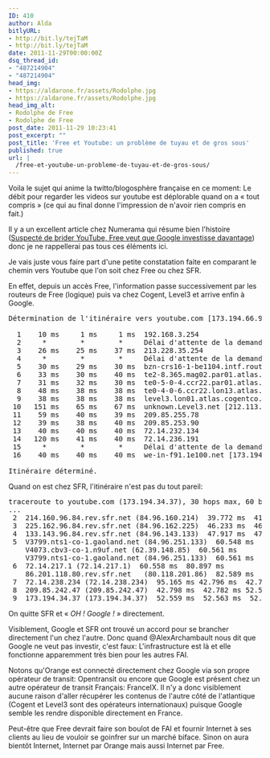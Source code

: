 ```yaml
---
ID: 410
author: Alda
bitlyURL:
- http://bit.ly/tejTaM
- http://bit.ly/tejTaM
date: 2011-11-29T00:00:00Z
dsq_thread_id:
- "487214904"
- "487214904"
head_img:
- https://aldarone.fr/assets/Rodolphe.jpg
- https://aldarone.fr/assets/Rodolphe.jpg
head_img_alt:
- Rodolphe de Free
- Rodolphe de Free
post_date: 2011-11-29 10:23:41
post_excerpt: ""
post_title: 'Free et Youtube: un problème de tuyau et de gros sous'
published: true
url: |
  /free-et-youtube-un-probleme-de-tuyau-et-de-gros-sous/
---
```


Voila le sujet qui anime la twitto/blogosphère française en ce moment: Le débit pour regarder les videos sur youtube est déplorable quand on a « tout compris » (ce qui au final donne l'impression de n'avoir rien compris en fait.)

Il y a un excellent article chez Numerama qui résume bien l'histoire (<a href="http://www.numerama.com/magazine/20728-suspecte-de-brider-youtube-free-veut-que-google-investisse-davantage.html">Suspecté de brider YouTube, Free veut que Google investisse davantage</a>) donc je ne rappellerai pas tous ces éléments ici.

Je vais juste vous faire part d'une petite constatation faite en comparant le chemin vers Youtube que l'on soit chez Free ou chez SFR.

En effet, depuis un accès Free, l'information passe successivement par les routeurs de Free (logique) puis va chez Cogent, Level3 et arrive enfin à Google.

<pre class="brush: text plain; highlight: [8, 12]">Détermination de l'itinéraire vers youtube.com [173.194.66.91] avec un maximum de 30 sauts :

  1    10 ms     1 ms     1 ms  192.168.3.254
  2     *        *        *     Délai d'attente de la demande dépassé.
  3    26 ms    25 ms    37 ms  213.228.35.254
  4     *        *        *     Délai d'attente de la demande dépassé.
  5    30 ms    29 ms    30 ms  bzn-crs16-1-be1104.intf.routers.proxad.net [212.27.50.185]
  6    33 ms    30 ms    40 ms  te2-8.365.mag02.par01.atlas.cogentco.com [149.6.160.101]
  7    31 ms    32 ms    30 ms  te0-5-0-4.ccr22.par01.atlas.cogentco.com [130.117.49.85]
  8    48 ms    38 ms    38 ms  te0-4-0-6.ccr22.lon13.atlas.cogentco.com [154.54.37.209]
  9    38 ms    38 ms    38 ms  level3.lon01.atlas.cogentco.com [130.117.15.82]
 10   151 ms    65 ms    67 ms  unknown.Level3.net [212.113.15.186]
 11    59 ms    40 ms    39 ms  209.85.255.78
 12    39 ms    38 ms    40 ms  209.85.253.90
 13    40 ms    40 ms    40 ms  72.14.232.134
 14   120 ms    41 ms    40 ms  72.14.236.191
 15     *        *        *     Délai d'attente de la demande dépassé.
 16    40 ms    40 ms    40 ms  we-in-f91.1e100.net [173.194.66.91]

Itinéraire déterminé.</pre>

Quand on est chez SFR, l'itinéraire n'est pas du tout pareil:

<pre class="brush: text plain; highlight: [10]">traceroute to youtube.com (173.194.34.37), 30 hops max, 60 byte packets
...
 2  214.160.96.84.rev.sfr.net (84.96.160.214)  39.772 ms  41.473 ms  46.224 ms
 3  225.162.96.84.rev.sfr.net (84.96.162.225)  46.233 ms  46.236 ms  46.234 ms
 4  133.143.96.84.rev.sfr.net (84.96.143.133)  47.917 ms  47.930 ms *
 5  V3799.nts1-co-1.gaoland.net (84.96.251.133)  60.548 ms
    V4073.cbv3-co-1.n9uf.net (62.39.148.85)  60.561 ms
    V3799.nts1-co-1.gaoland.net (84.96.251.133)  60.561 ms 
 6  72.14.217.1 (72.14.217.1)  60.558 ms  80.897 ms 
    86.201.118.80.rev.sfr.net   (80.118.201.86)  82.589 ms 
 7  72.14.238.234 (72.14.238.234)  95.165 ms 42.796 ms  42.791 ms 
 8  209.85.242.47 (209.85.242.47)  42.798 ms  42.782 ms 52.550 ms 
 9  173.194.34.37 (173.194.34.37)  52.559 ms  52.563 ms  52.561 ms</pre>

On quitte SFR et « <em>OH ! Google !</em> » directement.

Visiblement, Google et SFR ont trouvé un accord pour se brancher directement l'un chez l'autre. Donc quand @AlexArchambault nous dit que Google ne veut pas investir, c'est faux: L'infrastructure est là et elle fonctionne apparemment très bien pour les autres FAI.

Notons qu'Orange est connecté directement chez Google via son propre opérateur de transit: Opentransit ou encore que Google est présent chez un autre opérateur de transit Français: FranceIX. Il n'y a donc visiblement aucune raison d'aller récupérer les contenus de l'autre côté de l'atlantique (Cogent et Level3 sont des opérateurs internationaux) puisque Google semble les rendre disponible directement en France.

Peut-être que Free devrait faire son boulot de FAI et fournir Internet à ses clients au lieu de vouloir se goinfrer sur un marché biface. Sinon on aura bientôt Internet, Internet par Orange mais aussi Internet par Free.